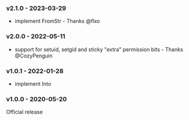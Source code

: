 ### v2.1.0 - 2023-03-29
- implement FromStr - Thanks @flxo

### v2.0.0 - 2022-05-11
- support for setuid, setgid and sticky "extra" permission bits - Thanks @CozyPenguin

### v1.0.1 - 2022-01-28
- implement Into<u32>

### v1.0.0 - 2020-05-20
Official release

